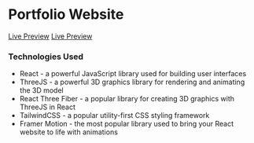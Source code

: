# Portfolio Website

[Live Preview](https://proshopdemo.dev)
[Live Preview](https://addisuabitew.netlify.com)

### Technologies Used
- React - a powerful JavaScript library used for building user interfaces
- ThreeJS - a powerful 3D graphics library for rendering and animating the 3D model
- React Three Fiber - a popular library for creating 3D graphics with ThreeJS in React
- TailwindCSS - a popular utility-first CSS styling framework
- Framer Motion - the most popular library used to bring your React website to life with animations
